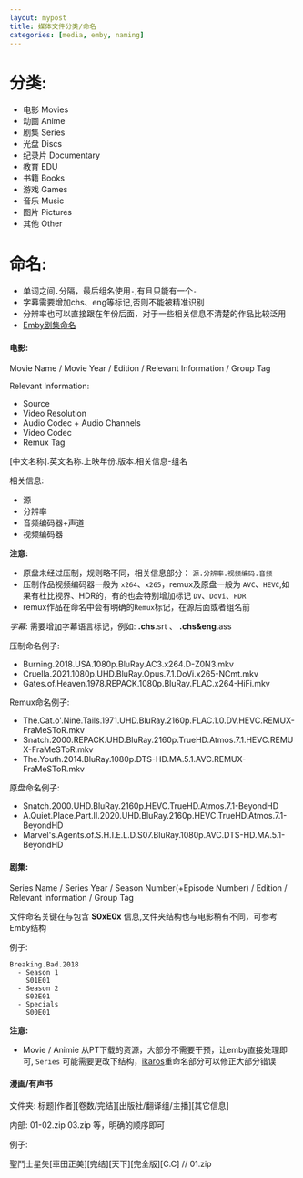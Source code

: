 ```yaml
---
layout: mypost
title: 媒体文件分类/命名
categories: [media, emby, naming]
---
```


# 分类:
  - 电影 Movies
  - 动画 Anime
  - 剧集 Series
  - 光盘 Discs
  - 纪录片 Documentary
  - 教育 EDU
  - 书籍 Books
  - 游戏 Games
  - 音乐 Music
  - 图片 Pictures
  - 其他 Other

# 命名:
  - 单词之间`.`分隔，最后组名使用`-`,有且只能有一个`-`
  - 字幕需要增加chs、eng等标记,否则不能被精准识别
  - 分辨率也可以直接跟在年份后面，对于一些相关信息不清楚的作品比较泛用
  - [Emby剧集命名](https://support.emby.media/support/solutions/articles/44001159110-tv-naming)

#### 电影:

Movie Name / Movie Year / Edition / Relevant Information / Group Tag

Relevant Information:
  - Source
  - Video Resolution
  - Audio Codec + Audio Channels
  - Video Codec
  - Remux Tag

[中文名称].英文名称.上映年份.版本.相关信息-组名

相关信息:
  - 源
  - 分辨率
  - 音频编码器+声道
  - 视频编码器

__注意:__ 
- 原盘未经过压制，规则略不同，相关信息部分： `源.分辨率.视频编码.音频`
- 压制作品视频编码器一般为 `x264`、`x265`，remux及原盘一般为 `AVC`、`HEVC`,如果有杜比视界、HDR的，有的也会特别增加标记 `DV`、`DoVi`、`HDR`
- remux作品在命名中会有明确的`Remux`标记，在源后面或者组名前

_字幕_:
需要增加字幕语言标记，例如: __.chs__.srt  、 __.chs&eng__.ass

压制命名例子:
- Burning.2018.USA.1080p.BluRay.AC3.x264.D-Z0N3.mkv
- Cruella.2021.1080p.UHD.BluRay.Opus.7.1.DoVi.x265-NCmt.mkv
- Gates.of.Heaven.1978.REPACK.1080p.BluRay.FLAC.x264-HiFi.mkv

Remux命名例子:
- The.Cat.o'.Nine.Tails.1971.UHD.BluRay.2160p.FLAC.1.0.DV.HEVC.REMUX-FraMeSToR.mkv
- Snatch.2000.REPACK.UHD.BluRay.2160p.TrueHD.Atmos.7.1.HEVC.REMUX-FraMeSToR.mkv
- The.Youth.2014.BluRay.1080p.DTS-HD.MA.5.1.AVC.REMUX-FraMeSToR.mkv

原盘命名例子:
- Snatch.2000.UHD.BluRay.2160p.HEVC.TrueHD.Atmos.7.1-BeyondHD
- A.Quiet.Place.Part.II.2020.UHD.BluRay.2160p.HEVC.TrueHD.Atmos.7.1-BeyondHD
- Marvel's.Agents.of.S.H.I.E.L.D.S07.BluRay.1080p.AVC.DTS-HD.MA.5.1-BeyondHD

#### 剧集:

Series Name / Series Year / Season Number(+Episode Number) / Edition / Relevant Information / Group Tag

文件命名关键在与包含 __S0xE0x__ 信息,文件夹结构也与电影稍有不同，可参考Emby结构

例子:

    Breaking.Bad.2018
      - Season 1
        S01E01
      - Season 2
        S02E01
      - Specials
        S00E01

__注意:__
- Movie / Animie 从PT下载的资源，大部分不需要干预，让emby直接处理即可, `Series` 可能需要更改下结构，[ikaros](https://github.com/Suwmlee/ikaros)重命名部分可以修正大部分错误

#### 漫画/有声书

文件夹: 标题[作者][卷数/完结][出版社/翻译组/主播][其它信息]

内部:   01-02.zip  03.zip 等，明确的顺序即可

例子: 

聖鬥士星矢[車田正美][完结][天下][完全版][C.C] // 01.zip

